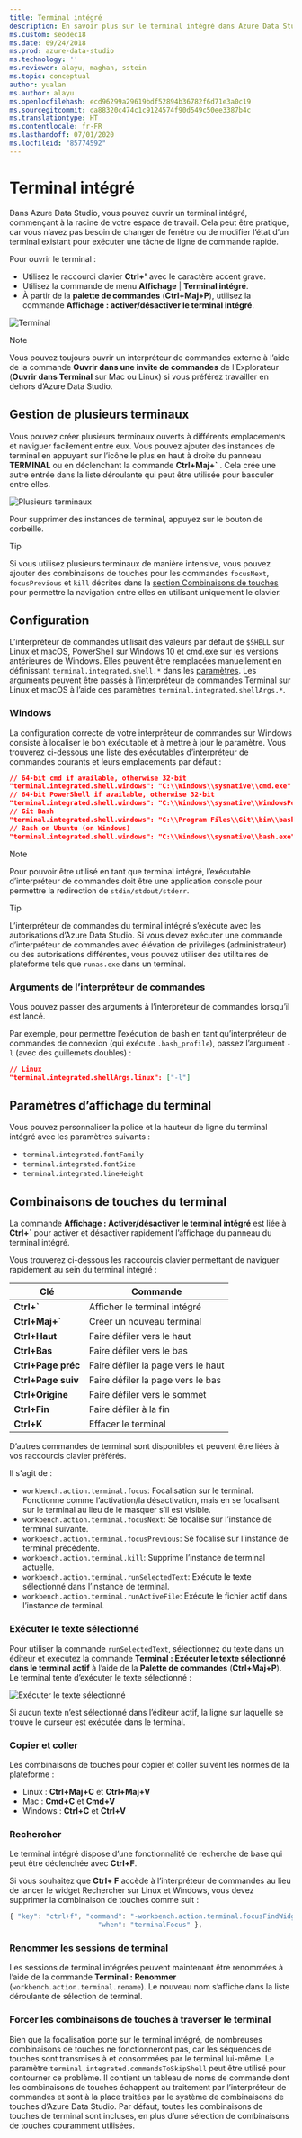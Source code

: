 ```yaml
---
title: Terminal intégré
description: En savoir plus sur le terminal intégré dans Azure Data Studio.
ms.custom: seodec18
ms.date: 09/24/2018
ms.prod: azure-data-studio
ms.technology: ''
ms.reviewer: alayu, maghan, sstein
ms.topic: conceptual
author: yualan
ms.author: alayu
ms.openlocfilehash: ecd96299a29619bdf52894b36782f6d71e3a0c19
ms.sourcegitcommit: da88320c474c1c9124574f90d549c50ee3387b4c
ms.translationtype: HT
ms.contentlocale: fr-FR
ms.lasthandoff: 07/01/2020
ms.locfileid: "85774592"
---
```

# <a name="integrated-terminal"></a>Terminal intégré

Dans Azure Data Studio, vous pouvez ouvrir un terminal intégré, commençant à la racine de votre espace de travail. Cela peut être pratique, car vous n’avez pas besoin de changer de fenêtre ou de modifier l’état d’un terminal existant pour exécuter une tâche de ligne de commande rapide.

Pour ouvrir le terminal :

* Utilisez le raccourci clavier **Ctrl+'** avec le caractère accent grave.
* Utilisez la commande de menu **Affichage** | **Terminal intégré**.
* À partir de la **palette de commandes** (**Ctrl+Maj+P**), utilisez la commande **Affichage : activer/désactiver le terminal intégré**.

![Terminal](media/integrated-terminal/terminal-screen.png)

> [!NOTE]
> Vous pouvez toujours ouvrir un interpréteur de commandes externe à l’aide de la commande **Ouvrir dans une invite de commandes** de l’Explorateur (**Ouvrir dans Terminal** sur Mac ou Linux) si vous préférez travailler en dehors d’Azure Data Studio.

## <a name="managing-multiple-terminals"></a>Gestion de plusieurs terminaux

Vous pouvez créer plusieurs terminaux ouverts à différents emplacements et naviguer facilement entre eux. Vous pouvez ajouter des instances de terminal en appuyant sur l’icône le plus en haut à droite du panneau **TERMINAL** ou en déclenchant la commande **Ctrl+Maj+`** . Cela crée une autre entrée dans la liste déroulante qui peut être utilisée pour basculer entre elles.

![Plusieurs terminaux](media/integrated-terminal/terminal-multiple-instances.png)

Pour supprimer des instances de terminal, appuyez sur le bouton de corbeille.

> [!TIP]
> Si vous utilisez plusieurs terminaux de manière intensive, vous pouvez ajouter des combinaisons de touches pour les commandes `focusNext`, `focusPrevious` et `kill` décrites dans la [section Combinaisons de touches](#key-bindings) pour permettre la navigation entre elles en utilisant uniquement le clavier.

## <a name="configuration"></a>Configuration

L’interpréteur de commandes utilisait des valeurs par défaut de `$SHELL` sur Linux et macOS, PowerShell sur Windows 10 et cmd.exe sur les versions antérieures de Windows. Elles peuvent être remplacées manuellement en définissant `terminal.integrated.shell.*` dans les [paramètres](settings.md). Les arguments peuvent être passés à l’interpréteur de commandes Terminal sur Linux et macOS à l’aide des paramètres `terminal.integrated.shellArgs.*`.

### <a name="windows"></a>Windows

La configuration correcte de votre interpréteur de commandes sur Windows consiste à localiser le bon exécutable et à mettre à jour le paramètre. Vous trouverez ci-dessous une liste des exécutables d’interpréteur de commandes courants et leurs emplacements par défaut :

```json
// 64-bit cmd if available, otherwise 32-bit
"terminal.integrated.shell.windows": "C:\\Windows\\sysnative\\cmd.exe"
// 64-bit PowerShell if available, otherwise 32-bit
"terminal.integrated.shell.windows": "C:\\Windows\\sysnative\\WindowsPowerShell\\v1.0\\powershell.exe"
// Git Bash
"terminal.integrated.shell.windows": "C:\\Program Files\\Git\\bin\\bash.exe"
// Bash on Ubuntu (on Windows)
"terminal.integrated.shell.windows": "C:\\Windows\\sysnative\\bash.exe"
```

> [!NOTE]
> Pour pouvoir être utilisé en tant que terminal intégré, l’exécutable d’interpréteur de commandes doit être une application console pour permettre la redirection de `stdin/stdout/stderr`.

> [!TIP]
> L’interpréteur de commandes du terminal intégré s’exécute avec les autorisations d’Azure Data Studio. Si vous devez exécuter une commande d’interpréteur de commandes avec élévation de privilèges (administrateur) ou des autorisations différentes, vous pouvez utiliser des utilitaires de plateforme tels que `runas.exe` dans un terminal.

### <a name="shell-arguments"></a>Arguments de l’interpréteur de commandes

Vous pouvez passer des arguments à l’interpréteur de commandes lorsqu’il est lancé.

Par exemple, pour permettre l’exécution de bash en tant qu’interpréteur de commandes de connexion (qui exécute `.bash_profile`), passez l’argument `-l` (avec des guillemets doubles) :

```json
// Linux
"terminal.integrated.shellArgs.linux": ["-l"]
```

## <a name="terminal-display-settings"></a>Paramètres d’affichage du terminal

Vous pouvez personnaliser la police et la hauteur de ligne du terminal intégré avec les paramètres suivants :

* `terminal.integrated.fontFamily`
* `terminal.integrated.fontSize`
* `terminal.integrated.lineHeight`

## <a name="terminal-key-bindings"></a><a id="key-bindings"></a>Combinaisons de touches du terminal

La commande **Affichage : Activer/désactiver le terminal intégré** est liée à **Ctrl+`** pour activer et désactiver rapidement l’affichage du panneau du terminal intégré.

Vous trouverez ci-dessous les raccourcis clavier permettant de naviguer rapidement au sein du terminal intégré :

|Clé|Commande|  
|---|---|  
|**Ctrl+\`**|Afficher le terminal intégré|  
|**Ctrl+Maj+\`**|Créer un nouveau terminal|  
|**Ctrl+Haut**|Faire défiler vers le haut|  
|**Ctrl+Bas**|Faire défiler vers le bas|  
|**Ctrl+Page préc**|Faire défiler la page vers le haut|  
|**Ctrl+Page suiv**|Faire défiler la page vers le bas|  
|**Ctrl+Origine**|Faire défiler vers le sommet|  
|**Ctrl+Fin**|Faire défiler à la fin|  
|**Ctrl+K**|Effacer le terminal|  

D’autres commandes de terminal sont disponibles et peuvent être liées à vos raccourcis clavier préférés.

Il s'agit de :

* `workbench.action.terminal.focus`: Focalisation sur le terminal. Fonctionne comme l’activation/la désactivation, mais en se focalisant sur le terminal au lieu de le masquer s’il est visible.
* `workbench.action.terminal.focusNext`: Se focalise sur l’instance de terminal suivante.
* `workbench.action.terminal.focusPrevious`: Se focalise sur l’instance de terminal précédente.
* `workbench.action.terminal.kill`: Supprime l’instance de terminal actuelle.
* `workbench.action.terminal.runSelectedText`: Exécute le texte sélectionné dans l’instance de terminal.
* `workbench.action.terminal.runActiveFile`: Exécute le fichier actif dans l’instance de terminal.

### <a name="run-selected-text"></a>Exécuter le texte sélectionné

Pour utiliser la commande `runSelectedText`, sélectionnez du texte dans un éditeur et exécutez la commande **Terminal : Exécuter le texte sélectionné dans le terminal actif** à l’aide de la **Palette de commandes** (**Ctrl+Maj+P**). Le terminal tente d’exécuter le texte sélectionné :

![Exécuter le texte sélectionné](media/integrated-terminal/terminal_run_selected.png)

Si aucun texte n’est sélectionné dans l’éditeur actif, la ligne sur laquelle se trouve le curseur est exécutée dans le terminal.

### <a name="copy--paste"></a>Copier et coller

Les combinaisons de touches pour copier et coller suivent les normes de la plateforme :

* Linux : **Ctrl+Maj+C** et **Ctrl+Maj+V**
* Mac : **Cmd+C** et **Cmd+V**
* Windows : **Ctrl+C** et **Ctrl+V**

### <a name="find"></a>Rechercher

Le terminal intégré dispose d’une fonctionnalité de recherche de base qui peut être déclenchée avec **Ctrl+F**.

Si vous souhaitez que **Ctrl+ F** accède à l’interpréteur de commandes au lieu de lancer le widget Rechercher sur Linux et Windows, vous devez supprimer la combinaison de touches comme suit :

```js
{ "key": "ctrl+f", "command": "-workbench.action.terminal.focusFindWidget",
                      "when": "terminalFocus" },
```

### <a name="rename-terminal-sessions"></a>Renommer les sessions de terminal

Les sessions de terminal intégrées peuvent maintenant être renommées à l’aide de la commande **Terminal : Renommer** (`workbench.action.terminal.rename`). Le nouveau nom s’affiche dans la liste déroulante de sélection de terminal.

### <a name="forcing-key-bindings-to-pass-through-the-terminal"></a>Forcer les combinaisons de touches à traverser le terminal

Bien que la focalisation porte sur le terminal intégré, de nombreuses combinaisons de touches ne fonctionneront pas, car les séquences de touches sont transmises à et consommées par le terminal lui-même. Le paramètre `terminal.integrated.commandsToSkipShell` peut être utilisé pour contourner ce problème. Il contient un tableau de noms de commande dont les combinaisons de touches échappent au traitement par l’interpréteur de commandes et sont à la place traitées par le système de combinaisons de touches d’Azure Data Studio. Par défaut, toutes les combinaisons de touches de terminal sont incluses, en plus d’une sélection de combinaisons de touches couramment utilisées.

